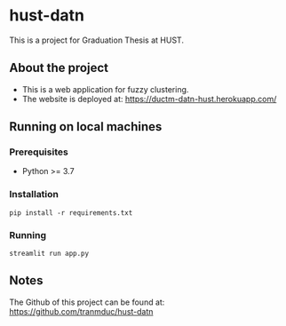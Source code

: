 # hust-datn
This is a project for Graduation Thesis at HUST.

## About the project

* This is a web application for fuzzy clustering.
* The website is deployed at: https://ductm-datn-hust.herokuapp.com/

## Running on local machines
### Prerequisites
* Python >= 3.7

### Installation
`pip install -r requirements.txt`

### Running
`streamlit run app.py`

## Notes
The Github of this project can be found at: https://github.com/tranmduc/hust-datn
